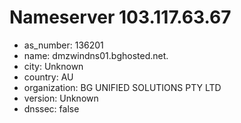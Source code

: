 # Nameserver 103.117.63.67

* as_number: 136201
* name: dmzwindns01.bghosted.net.
* city: Unknown
* country: AU
* organization: BG UNIFIED SOLUTIONS PTY LTD
* version: Unknown
* dnssec: false
